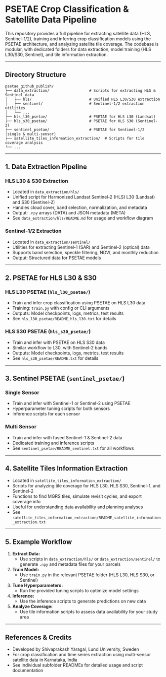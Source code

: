# PSETAE Crop Classification & Satellite Data Pipeline

This repository provides a full pipeline for extracting satellite data (HLS, Sentinel-1/2), training and inferring crop classification models using the PSETAE architecture, and analyzing satellite tile coverage. The codebase is modular, with dedicated folders for data extraction, model training (HLS L30/S30, Sentinel), and tile information extraction.

---

## Directory Structure

```
psetae_github_publish/
├── data_extraction/                  # Scripts for extracting HLS & Sentinel data
│   ├── hls/                          # Unified HLS L30/S30 extraction
│   ├── sentinel/                     # Sentinel-1/2 extraction utilities
│   └── ...
├── hls_l30_psetae/                   # PSETAE for HLS L30 (Landsat)
├── hls_s30_psetae/                   # PSETAE for HLS S30 (Sentinel-2)
├── sentinel_psetae/                  # PSETAE for Sentinel-1/2 (single & multi-sensor)
├── satellite_tiles_information_extraction/  # Scripts for tile coverage analysis
└── ...
```

---

## 1. Data Extraction Pipeline

### HLS L30 & S30 Extraction
- Located in `data_extraction/hls/`
- Unified script for Harmonized Landsat Sentinel-2 (HLS) L30 (Landsat) and S30 (Sentinel-2)
- Handles cloud cover, band selection, normalization, and metadata
- Output: `.npy` arrays (DATA) and JSON metadata (META)
- See `data_extraction/hls/README.md` for usage and workflow diagram

### Sentinel-1/2 Extraction
- Located in `data_extraction/sentinel/`
- Utilities for extracting Sentinel-1 (SAR) and Sentinel-2 (optical) data
- Supports band selection, speckle filtering, NDVI, and monthly reduction
- Output: Structured data for PSETAE models

---

## 2. PSETAE for HLS L30 & S30

### HLS L30 PSETAE (`hls_l30_psetae/`)
- Train and infer crop classification using PSETAE on HLS L30 data
- Training: `train.py` with config or CLI arguments
- Outputs: Model checkpoints, logs, metrics, test results
- See `hls_l30_psetae/README_hls_l30.txt` for details

### HLS S30 PSETAE (`hls_s30_psetae/`)
- Train and infer with PSETAE on HLS S30 data
- Similar workflow to L30, with Sentinel-2 bands
- Outputs: Model checkpoints, logs, metrics, test results
- See `hls_s30_psetae/README.txt` for details

---

## 3. Sentinel PSETAE (`sentinel_psetae/`)

### Single Sensor
- Train and infer with Sentinel-1 or Sentinel-2 using PSETAE
- Hyperparameter tuning scripts for both sensors
- Inference scripts for each sensor

### Multi Sensor
- Train and infer with fused Sentinel-1 & Sentinel-2 data
- Dedicated training and inference scripts
- See `sentinel_psetae/README_sentinel.txt` for all workflows

---

## 4. Satellite Tiles Information Extraction

- Located in `satellite_tiles_information_extraction/`
- Scripts for analyzing tile coverage for HLS L30, HLS S30, Sentinel-1, and Sentinel-2
- Functions to find MGRS tiles, simulate revisit cycles, and export coverage info
- Useful for understanding data availability and planning analyses
- See `satellite_tiles_information_extraction/README_satellite_information_extraction.txt`

---

## 5. Example Workflow

1. **Extract Data:**
   - Use scripts in `data_extraction/hls/` or `data_extraction/sentinel/` to generate `.npy` and metadata files for your parcels
2. **Train Model:**
   - Use `train.py` in the relevant PSETAE folder (HLS L30, HLS S30, or Sentinel)
3. **Tune Hyperparameters:**
   - Run the provided tuning scripts to optimize model settings
4. **Inference:**
   - Use the inference scripts to generate predictions on new data
5. **Analyze Coverage:**
   - Use tile information scripts to assess data availability for your study area

---

## References & Credits

- Developed by Shivaprakash Yaragal, Lund University, Sweden
- For crop classification and time series extraction using multi-sensor satellite data in Karnataka, India
- See individual subfolder READMEs for detailed usage and script documentation
